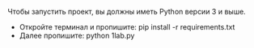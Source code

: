 Чтобы запустить проект, вы должны иметь Python версии 3 и выше.

- Откройте терминал и пропишите: pip install -r requirements.txt 
- Далее пропишите: python 1lab.py

